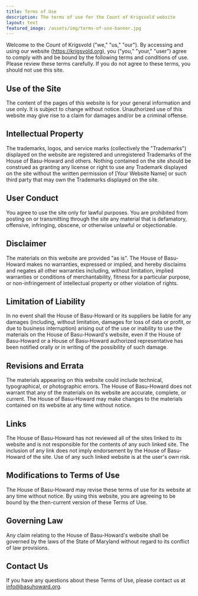 ```yaml
---
title: Terms of Use
description: The terms of use for the Count of Krigsvold website
layout: text
featured_image: /assets/img/terms-of-use-banner.jpg
---
```


Welcome to the Count of Krigsvold ("we," "us," "our"). By accessing and using our website (https://krigsvold.org), you ("you," "your," "user") agree to comply with and be bound by the following terms and conditions of use. Please review these terms carefully. If you do not agree to these terms, you should not use this site.

## Use of the Site

The content of the pages of this website is for your general information and use only. It is subject to change without notice. Unauthorized use of this website may give rise to a claim for damages and/or be a criminal offense.

## Intellectual Property

The trademarks, logos, and service marks (collectively the "Trademarks") displayed on the website are registered and unregistered Trademarks of the House of Basu-Howard and others. Nothing contained on the site should be construed as granting any license or right to use any Trademark displayed on the site without the written permission of [Your Website Name] or such third party that may own the Trademarks displayed on the site.

## User Conduct

You agree to use the site only for lawful purposes. You are prohibited from posting on or transmitting through the site any material that is defamatory, offensive, infringing, obscene, or otherwise unlawful or objectionable.

## Disclaimer

The materials on this website are provided "as is". The House of Basu-Howard makes no warranties, expressed or implied, and hereby disclaims and negates all other warranties including, without limitation, implied warranties or conditions of merchantability, fitness for a particular purpose, or non-infringement of intellectual property or other violation of rights.

## Limitation of Liability

In no event shall the House of Basu-Howard or its suppliers be liable for any damages (including, without limitation, damages for loss of data or profit, or due to business interruption) arising out of the use or inability to use the materials on the House of Basu-Howard's website, even if the House of Basu-Howard or a House of Basu-Howard authorized representative has been notified orally or in writing of the possibility of such damage.

## Revisions and Errata

The materials appearing on this website could include technical, typographical, or photographic errors. The House of Basu-Howard does not warrant that any of the materials on its website are accurate, complete, or current. The House of Basu-Howard may make changes to the materials contained on its website at any time without notice.

## Links

The House of Basu-Howard has not reviewed all of the sites linked to its website and is not responsible for the contents of any such linked site. The inclusion of any link does not imply endorsement by the House of Basu-Howard of the site. Use of any such linked website is at the user's own risk.

## Modifications to Terms of Use

The House of Basu-Howard may revise these terms of use for its website at any time without notice. By using this website, you are agreeing to be bound by the then-current version of these Terms of Use.

## Governing Law

Any claim relating to the House of Basu-Howard's website shall be governed by the laws of the State of Maryland without regard to its conflict of law provisions.

## Contact Us

If you have any questions about these Terms of Use, please contact us at info@basuhoward.org.
